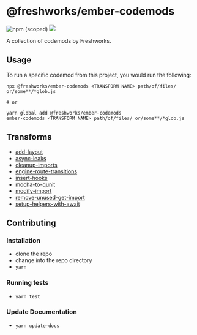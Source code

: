 # @freshworks/ember-codemods

![npm (scoped)](https://img.shields.io/npm/v/@freshworks/ember-codemods)
![](https://github.com/freshdesk/ember-freshdesk-codemods/workflows/Node%20CI/badge.svg)


A collection of codemods by Freshworks.

## Usage

To run a specific codemod from this project, you would run the following:

```
npx @freshworks/ember-codemods <TRANSFORM NAME> path/of/files/ or/some**/*glob.js

# or

yarn global add @freshworks/ember-codemods
ember-codemods <TRANSFORM NAME> path/of/files/ or/some**/*glob.js
```

## Transforms

<!--TRANSFORMS_START-->
* [add-layout](transforms/add-layout/README.md)
* [async-leaks](transforms/async-leaks/README.md)
* [cleanup-imports](transforms/cleanup-imports/README.md)
* [engine-route-transitions](transforms/engine-route-transitions/README.md)
* [insert-hooks](transforms/insert-hooks/README.md)
* [mocha-to-qunit](transforms/mocha-to-qunit/README.md)
* [modify-import](transforms/modify-import/README.md)
* [remove-unused-get-import](transforms/remove-unused-get-import/README.md)
* [setup-helpers-with-await](transforms/setup-helpers-with-await/README.md)
<!--TRANSFORMS_END-->

## Contributing

### Installation

* clone the repo
* change into the repo directory
* `yarn`

### Running tests

* `yarn test`

### Update Documentation

* `yarn update-docs`
